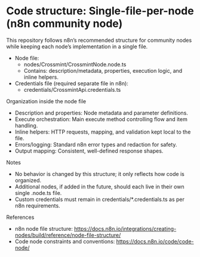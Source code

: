 # Code structure: Single-file-per-node (n8n community node)

This repository follows n8n’s recommended structure for community nodes while keeping each node’s implementation in a single file.

- Node file:
  - nodes/Crossmint/CrossmintNode.node.ts
  - Contains: description/metadata, properties, execution logic, and inline helpers.
- Credentials file (required separate file in n8n):
  - credentials/CrossmintApi.credentials.ts

Organization inside the node file
- Description and properties: Node metadata and parameter definitions.
- Execute orchestration: Main execute method controlling flow and item handling.
- Inline helpers: HTTP requests, mapping, and validation kept local to the file.
- Errors/logging: Standard n8n error types and redaction for safety.
- Output mapping: Consistent, well-defined response shapes.

Notes
- No behavior is changed by this structure; it only reflects how code is organized.
- Additional nodes, if added in the future, should each live in their own single .node.ts file.
- Custom credentials must remain in credentials/*.credentials.ts as per n8n requirements.

References
- n8n node file structure: https://docs.n8n.io/integrations/creating-nodes/build/reference/node-file-structure/
- Code node constraints and conventions: https://docs.n8n.io/code/code-node/
